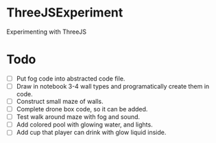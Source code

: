 # ThreeJSExperiment

Experimenting with ThreeJS

# Todo

- [ ] Put fog code into abstracted code file.
- [ ] Draw in notebook 3-4 wall types and programatically create them in code.
- [ ] Construct small maze of walls.
- [ ] Complete drone box code, so it can be added.
- [ ] Test walk around maze with fog and sound.
- [ ] Add colored pool with glowing water, and lights.
- [ ] Add cup that player can drink with glow liquid inside.